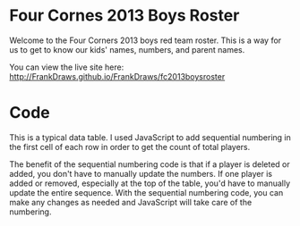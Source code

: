 # Four Cornes 2013 Boys Roster

Welcome to the Four Corners 2013 boys red team roster. This is a way for us to get to know our kids' names, numbers, and parent names.

You can view the live site here: http://FrankDraws.github.io/FrankDraws/fc2013boysroster

# Code
This is a typical data table. I used JavaScript to add sequential numbering in the first cell of each row in order to get the count of total players. 

The benefit of the sequential numbering code is that if a player is deleted or added, you don't have to manually update the numbers. If one player is added or removed, especially at the top of the table, you'd have to manually update the entire sequence. With the sequential numbering code, you can make any changes as needed and JavaScript will take care of the numbering. 